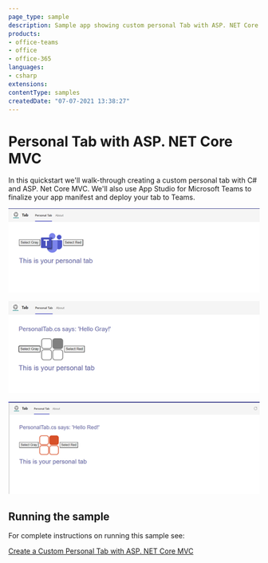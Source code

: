 ```yaml
---
page_type: sample
description: Sample app showing custom personal Tab with ASP. NET Core
products:
- office-teams
- office
- office-365
languages:
- csharp
extensions:
contentType: samples
createdDate: "07-07-2021 13:38:27"
---
```


# Personal Tab with ASP. NET Core MVC

In this quickstart we'll walk-through creating a custom personal tab with C# and ASP. Net Core MVC. We'll also use App Studio for Microsoft Teams to finalize your app manifest and deploy your tab to Teams.

![personaltab](Images/personaltab.png)

![Greytab](Images/Greytab.png)

![tab](Images/Redtab.png)


## Running the sample

For complete instructions on running this sample see:

[Create a Custom Personal Tab with ASP. NET Core MVC](https://docs.microsoft.com/en-us/microsoftteams/platform/tabs/quickstarts/create-personal-tab-dotnet-core-mvc)
